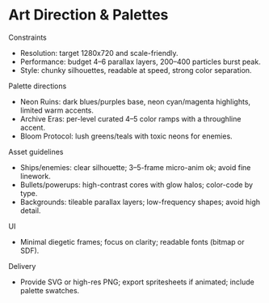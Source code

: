 # Art Direction & Palettes

Constraints
- Resolution: target 1280x720 and scale-friendly.
- Performance: budget 4–6 parallax layers, 200–400 particles burst peak.
- Style: chunky silhouettes, readable at speed, strong color separation.

Palette directions
- Neon Ruins: dark blues/purples base, neon cyan/magenta highlights, limited warm accents.
- Archive Eras: per-level curated 4–5 color ramps with a throughline accent.
- Bloom Protocol: lush greens/teals with toxic neons for enemies.

Asset guidelines
- Ships/enemies: clear silhouette; 3–5-frame micro-anim ok; avoid fine linework.
- Bullets/powerups: high-contrast cores with glow halos; color-code by type.
- Backgrounds: tileable parallax layers; low-frequency shapes; avoid high detail.

UI
- Minimal diegetic frames; focus on clarity; readable fonts (bitmap or SDF).

Delivery
- Provide SVG or high-res PNG; export spritesheets if animated; include palette swatches.
